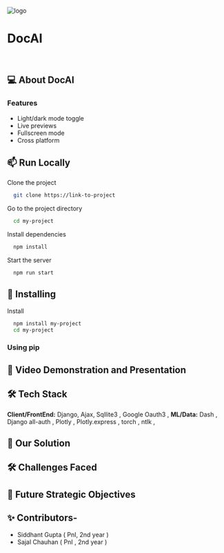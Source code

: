 ![logo](https://github.com/sajji18/TinkerQuest-24/blob/main/media/logo.jpeg)

#

<div align="center">

</div>

# DocAI



<br>

## 💻 About DocAI


### Features

- Light/dark mode toggle
- Live previews
- Fullscreen mode
- Cross platform



## 📫 Run Locally

Clone the project

```bash
  git clone https://link-to-project
```

Go to the project directory

```bash
  cd my-project
```

Install dependencies

```bash
  npm install
```

Start the server

```bash
  npm run start
```  
## 🚀 Installing 

Install

```bash
  npm install my-project
  cd my-project
```
### Using pip


## 📖 Video Demonstration and Presentation



## 🛠️ Tech Stack

**Client/FrontEnd:** Django, Ajax, Sqllite3 , Google Oauth3 , 
**ML/Data:** Dash , Django all-auth , Plotly , Plotly.express , torch , ntlk , 



## 📃 Our Solution

## 🛠️ Challenges Faced

## 📃 Future Strategic Objectives

## ✨ Contributors-
- Siddhant Gupta ( PnI, 2nd year ) 
- Sajal Chauhan ( PnI , 2nd year )
